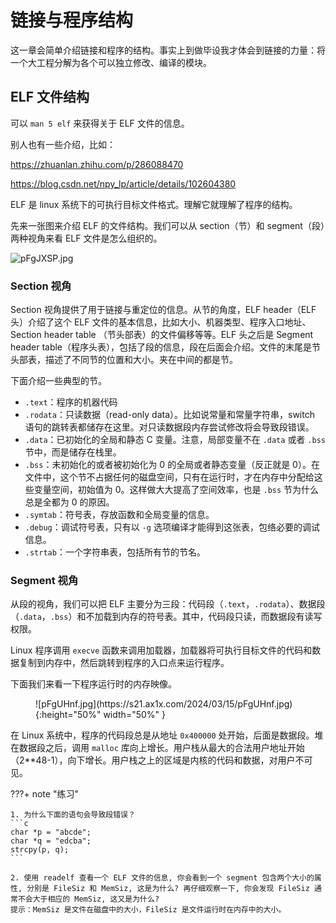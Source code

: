 # 链接与程序结构


这一章会简单介绍链接和程序的结构。事实上到做毕设我才体会到链接的力量：将一个大工程分解为各个可以独立修改、编译的模块。

## ELF 文件结构

可以 `man 5 elf` 来获得关于 ELF 文件的信息。

别人也有一些介绍，比如：

<https://zhuanlan.zhihu.com/p/286088470>

<https://blog.csdn.net/npy_lp/article/details/102604380>

ELF 是 linux 系统下的可执行目标文件格式。理解它就理解了程序的结构。

先来一张图来介绍 ELF 的文件结构。我们可以从 section（节）和 segment（段）两种视角来看 ELF 文件是怎么组织的。

![pFgJXSP.jpg](https://s21.ax1x.com/2024/03/14/pFgJXSP.jpg)


### Section 视角

Section 视角提供了用于链接与重定位的信息。从节的角度，ELF header（ELF 头）介绍了这个 ELF 文件的基本信息，比如大小、机器类型、程序入口地址、Section header table （节头部表）的文件偏移等等。ELF 头之后是 Segment header table（程序头表），包括了段的信息，段在后面会介绍。文件的末尾是节头部表，描述了不同节的位置和大小。夹在中间的都是节。

下面介绍一些典型的节。

- `.text`：程序的机器代码
- `.rodata`：只读数据（read-only data）。比如说常量和常量字符串，switch 语句的跳转表都储存在这里。对只读数据段内存尝试修改将会导致段错误。
- `.data`：已初始化的全局和静态 C 变量。注意，局部变量不在 `.data` 或者 `.bss` 节中，而是储存在栈里。
- `.bss`：未初始化的或者被初始化为 0 的全局或者静态变量（反正就是 0）。在文件中，这个节不占据任何的磁盘空间，只有在运行时，才在内存中分配给这些变量空间，初始值为 0。这样做大大提高了空间效率，也是 `.bss` 节为什么总是全都为 0 的原因。
- `.symtab`：符号表，存放函数和全局变量的信息。
- `.debug`：调试符号表，只有以 `-g` 选项编译才能得到这张表，包络必要的调试信息。
- `.strtab`：一个字符串表，包括所有节的节名。

### Segment 视角

从段的视角，我们可以把 ELF 主要分为三段：代码段（`.text`，`.rodata`）、数据段（`.data`，`.bss`）和不加载到内存的符号表。其中，代码段只读，而数据段有读写权限。


Linux 程序调用 `execve` 函数来调用加载器，加载器将可执行目标文件的代码和数据复制到内存中，然后跳转到程序的入口点来运行程序。

下面我们来看一下程序运行时的内存映像。

<figure markdown="span">
![pFgUHnf.jpg](https://s21.ax1x.com/2024/03/15/pFgUHnf.jpg){:height="50%" width="50%" }
</figure>

在 Linux 系统中，程序的代码段总是从地址 `0x400000` 处开始，后面是数据段。堆在数据段之后，调用 `malloc` 库向上增长。用户栈从最大的合法用户地址开始（2**48-1），向下增长。用户栈之上的区域是内核的代码和数据，对用户不可见。


???+ note "练习"

    1. 为什么下面的语句会导致段错误？
    ```c
    char *p = "abcde";
    char *q = "edcba";
    strcpy(p, q);
    ```

    2. 使用 readelf 查看一个 ELF 文件的信息, 你会看到一个 segment 包含两个大小的属性, 分别是 FileSiz 和 MemSiz, 这是为什么? 再仔细观察一下, 你会发现 FileSiz 通常不会大于相应的 MemSiz, 这又是为什么?
    提示：MemSiz 是文件在磁盘中的大小，FileSiz 是文件运行时在内存中的大小。